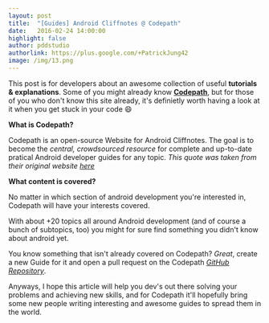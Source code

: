 ```yaml
---
layout: post
title:  "[Guides] Android Cliffnotes @ Codepath"
date:   2016-02-24 14:00:00
highlight: false
author: pddstudio
authorlink: https://plus.google.com/+PatrickJung42
image: /img/13.png
---
```


This post is for developers about an awesome collection of useful **tutorials & explanations**.
Some of you might already know [**Codepath**](https://guides.codepath.com/android), but for those of you who don't know this site already, it's definietly worth having a look at it when you get stuck in your code :smile:

**What is Codepath?**

Codepath is an open-source Website for Android Cliffnotes. 
The goal is to become the *central, crowdsourced resource* for complete and up-to-date pratical Android developer guides for any topic.
*This quote was taken from their original website [here](https://guides.codepath.com/android)*

**What content is covered?**

No matter in which section of android development you're interested in, Codepath will have your interests covered.

With about +20 topics all around Android development (and of course a bunch of subtopics, too) you might for sure find something you didn't know about android yet.

You know something that isn't already covered on Codepath? *Great*, create a new Guide for it and open a pull request on the Codepath [*GitHub Repository*](https://github.com/codepath/android_guides).

Anyways, I hope this article will help you dev's out there solving your problems and achieving new skills, and for Codepath it'll hopefully bring some new people writing interesting and awesome guides to spread them in the world.